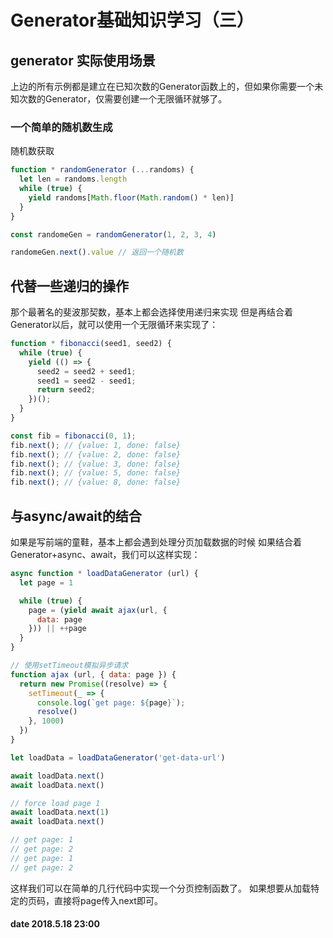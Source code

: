 # Generator基础知识学习（三）

## generator 实际使用场景

上边的所有示例都是建立在已知次数的Generator函数上的，但如果你需要一个未知次数的Generator，仅需要创建一个无限循环就够了。

### 一个简单的随机数生成

随机数获取

```javascript
function * randomGenerator (...randoms) {
  let len = randoms.length
  while (true) {
    yield randoms[Math.floor(Math.random() * len)]
  }
}

const randomeGen = randomGenerator(1, 2, 3, 4)

randomeGen.next().value // 返回一个随机数
```

## 代替一些递归的操作

那个最著名的斐波那契数，基本上都会选择使用递归来实现
但是再结合着Generator以后，就可以使用一个无限循环来实现了：

```javascript
function * fibonacci(seed1, seed2) {
  while (true) {
    yield (() => {
      seed2 = seed2 + seed1;
      seed1 = seed2 - seed1;
      return seed2;
    })();
  }
}

const fib = fibonacci(0, 1);
fib.next(); // {value: 1, done: false}
fib.next(); // {value: 2, done: false}
fib.next(); // {value: 3, done: false}
fib.next(); // {value: 5, done: false}
fib.next(); // {value: 8, done: false}
```

## 与async/await的结合

如果是写前端的童鞋，基本上都会遇到处理分页加载数据的时候
如果结合着Generator+async、await，我们可以这样实现：

```javascript
async function * loadDataGenerator (url) {
  let page = 1

  while (true) {
    page = (yield await ajax(url, {
      data: page
    })) || ++page
  }
}

// 使用setTimeout模拟异步请求
function ajax (url, { data: page }) {
  return new Promise((resolve) => {
    setTimeout(_ => {
      console.log(`get page: ${page}`);
      resolve()
    }, 1000)
  })
}

let loadData = loadDataGenerator('get-data-url')

await loadData.next()
await loadData.next()

// force load page 1
await loadData.next(1)
await loadData.next()

// get page: 1
// get page: 2
// get page: 1
// get page: 2
```

这样我们可以在简单的几行代码中实现一个分页控制函数了。
如果想要从加载特定的页码，直接将page传入next即可。

#### date 2018.5.18 23:00